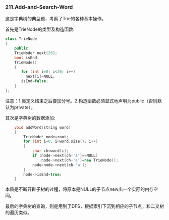 ### 211.Add-and-Search-Word

这是字典树的典型题，考察了Trie的各种基本操作。

首先是TrieNode的类型及构造函数:
```cpp
class TrieNode
{
    public:
    TrieNode* next[26];
    bool isEnd;
    TrieNode()
    {
       for (int i=0; i<26; i++)
         next[i]=NULL;
       isEnd=false;
    }
};
```
注意：1.类定义结束之后要加分号。2.构造函数必须显式地声明为public（否则默认为private）。

其次是字典树的数据添加:
```cpp
    void addWord(string word) 
    {
        TrieNode* node=root;
        for (int i=0; i<word.size(); i++)
        {
            char ch=word[i];
            if (node->next[ch-'a']==NULL)
                node->next[ch-'a']=new TrieNode();
            node=node->next[ch-'a'];
        }
        node->isEnd=true;
    }
```
本质是不断开辟子树的过程，将原本是NULL的子节点new出一个实际的内存空间。

最后的字典树的查询，则是用到了DFS，根据索引下沉到相应的子节点，和二叉树的遍历类似。
